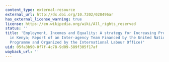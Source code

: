 ```yaml
---
content_type: external-resource
external_url: http://dx.doi.org/10.7202/028496ar
has_external_license_warning: true
license: https://en.wikipedia.org/wiki/All_rights_reserved
status: ''
title: 'Employment, Incomes and Equality: A strategy for Increasing Productive Employment
  in Kenya; Report of an Inter-agency Team Financed by the United Nations Development
  Programme and Organized by the International Labour Office)'
uid: 05fa3b90-0f7f-4c78-9d09-589f305f17af
wayback_url: ''
---
```

